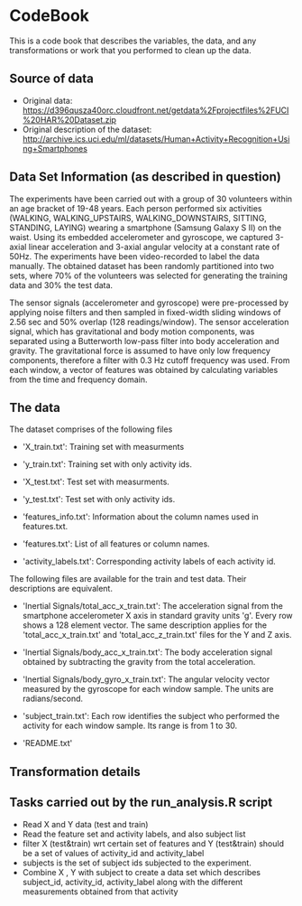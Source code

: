 # CodeBook

This is a code book that describes the variables, the data, and any transformations or work that you performed to clean up the data.

## Source of data

* Original data: https://d396qusza40orc.cloudfront.net/getdata%2Fprojectfiles%2FUCI%20HAR%20Dataset.zip
* Original description of the dataset: http://archive.ics.uci.edu/ml/datasets/Human+Activity+Recognition+Using+Smartphones

## Data Set Information (as described in question)

The experiments have been carried out with a group of 30 volunteers within an age bracket of 19-48 years. Each person performed six activities (WALKING, WALKING_UPSTAIRS, WALKING_DOWNSTAIRS, SITTING, STANDING, LAYING) wearing a smartphone (Samsung Galaxy S II) on the waist. Using its embedded accelerometer and gyroscope, we captured 3-axial linear acceleration and 3-axial angular velocity at a constant rate of 50Hz. The experiments have been video-recorded to label the data manually. The obtained dataset has been randomly partitioned into two sets, where 70% of the volunteers was selected for generating the training data and 30% the test data.

The sensor signals (accelerometer and gyroscope) were pre-processed by applying noise filters and then sampled in fixed-width sliding windows of 2.56 sec and 50% overlap (128 readings/window). The sensor acceleration signal, which has gravitational and body motion components, was separated using a Butterworth low-pass filter into body acceleration and gravity. The gravitational force is assumed to have only low frequency components, therefore a filter with 0.3 Hz cutoff frequency was used. From each window, a vector of features was obtained by calculating variables from the time and frequency domain.

## The data

The dataset comprises of the following files

- 'X_train.txt': Training set with measurments 

- 'y_train.txt': Training set with only activity ids.

- 'X_test.txt': Test set with measurments.

- 'y_test.txt': Test set with only activity ids.

- 'features_info.txt': Information about the column names used in features.txt.

- 'features.txt': List of all features or column names.

- 'activity_labels.txt': Corresponding activity labels of each activity id.

The following files are available for the train and test data. Their descriptions are equivalent.

- 'Inertial Signals/total_acc_x_train.txt': The acceleration signal from the smartphone accelerometer X axis in standard gravity units 'g'. Every row shows a 128 element vector. The same description applies for the 'total_acc_x_train.txt' and 'total_acc_z_train.txt' files for the Y and Z axis.

- 'Inertial Signals/body_acc_x_train.txt': The body acceleration signal obtained by subtracting the gravity from the total acceleration.

- 'Inertial Signals/body_gyro_x_train.txt': The angular velocity vector measured by the gyroscope for each window sample. The units are radians/second.

- 'subject_train.txt': Each row identifies the subject who performed the activity for each window sample. Its range is from 1 to 30.

- 'README.txt'

## Transformation details

## Tasks carried out by the run_analysis.R script

* Read X and Y data (test and train)
* Read the feature set and activity labels, and also subject list
* filter X (test&train) wrt certain set of features and Y (test&train) should be a set of values of activity_id and activity_label
* subjects is the set of subject ids subjected to the experiment. 
* Combine X , Y with subject to create a data set which describes subject_id, activity_id, activity_label along with the different measurements obtained from that activity 
